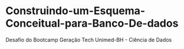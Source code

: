 # Construindo-um-Esquema-Conceitual-para-Banco-De-dados
Desafio do Bootcamp Geração Tech Unimed-BH - Ciência de Dados
